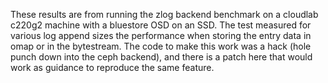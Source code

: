 These results are from running the zlog backend benchmark on a cloudlab c220g2
machine with a bluestore OSD on an SSD. The test measured for various log append
sizes the performance when storing the entry data in omap or in the bytestream.
The code to make this work was a hack (hole punch down into the ceph backend),
and there is a patch here that would work as guidance to reproduce the same
feature.
